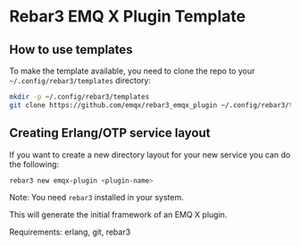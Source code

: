 Rebar3 EMQ X Plugin Template
============================

How to use templates
--------------------

To make the template available, you need to clone the repo to your
`~/.config/rebar3/templates` directory:

``` bash
mkdir -p ~/.config/rebar3/templates
git clone https://github.com/emqx/rebar3_emqx_plugin ~/.config/rebar3/templates
```

Creating Erlang/OTP service layout
----------------------------------

If you want to create a new directory layout for your new service you can do the following:

``` bash
rebar3 new emqx-plugin <plugin-name>
```

Note: You need `rebar3` installed in your system.

This will generate the initial framework of an EMQ X plugin.

Requirements: erlang, git, rebar3

